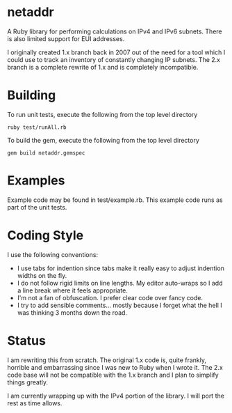 # netaddr
A Ruby library for performing calculations on IPv4 and IPv6 subnets. There is also limited support for EUI addresses.

I originally created 1.x branch back in 2007 out of the need for a tool which I could use to track an
inventory of constantly changing IP subnets. The 2.x branch is a complete rewrite of 1.x and
is completely incompatible.


# Building
To run unit tests, execute the following from the top level directory

	ruby test/runAll.rb

To build the gem, execute the following from the top level directory

	gem build netaddr.gemspec


# Examples
Example code may be found in test/example.rb. This example code runs as part of the unit tests.


# Coding Style
I use the following conventions:
* I use tabs for indention since tabs make it really easy to adjust indention widths on the fly.
* I do not follow rigid limits on line lengths. My editor auto-wraps so I add a line break where it feels appropriate.
* I'm not a fan of obfuscation. I prefer clear code over fancy code.
* I try to add sensible comments... mostly because I forget what the hell I was thinking 3 months down the road.


# Status
I am rewriting this from scratch. The original 1.x code is, quite frankly, horrible and embarrassing since I was
new to Ruby when I wrote it. The 2.x code base will not be compatible with the 1.x branch and I plan to simplify things greatly.

I am currently wrapping up with the IPv4 portion of the library. I will port the rest as time allows.
